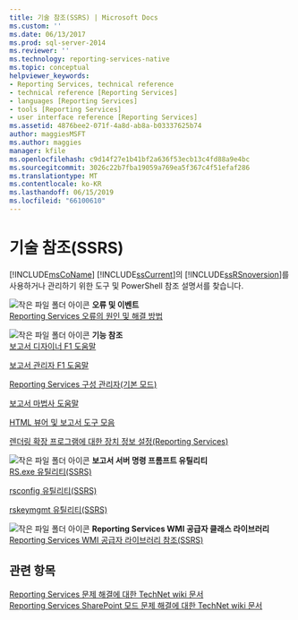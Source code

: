 ```yaml
---
title: 기술 참조(SSRS) | Microsoft Docs
ms.custom: ''
ms.date: 06/13/2017
ms.prod: sql-server-2014
ms.reviewer: ''
ms.technology: reporting-services-native
ms.topic: conceptual
helpviewer_keywords:
- Reporting Services, technical reference
- technical reference [Reporting Services]
- languages [Reporting Services]
- tools [Reporting Services]
- user interface reference [Reporting Services]
ms.assetid: 4876bee2-071f-4a8d-ab8a-b03337625b74
author: maggiesMSFT
ms.author: maggies
manager: kfile
ms.openlocfilehash: c9d14f27e1b41bf2a636f53ecb13c4fd88a9e4bc
ms.sourcegitcommit: 3026c22b7fba19059a769ea5f367c4f51efaf286
ms.translationtype: MT
ms.contentlocale: ko-KR
ms.lasthandoff: 06/15/2019
ms.locfileid: "66100610"
---
```

# <a name="technical-reference-ssrs"></a>기술 참조(SSRS)
  [!INCLUDE[msCoName](../includes/msconame-md.md)] [!INCLUDE[ssCurrent](../includes/sscurrent-md.md)]의 [!INCLUDE[ssRSnoversion](../includes/ssrsnoversion-md.md)]를 사용하거나 관리하기 위한 도구 및 PowerShell 참조 설명서를 찾습니다.  
  
 ![작은 파일 폴더 아이콘](../../2014/integration-services/media/filefolder-small.gif "작은 파일 폴더 아이콘") **오류 및 이벤트**  
 [Reporting Services 오류의 원인 및 해결 방법](troubleshooting/cause-and-resolution-of-reporting-services-errors.md)  
  
 ![작은 파일 폴더 아이콘](../../2014/integration-services/media/filefolder-small.gif "작은 파일 폴더 아이콘") **기능 참조**  
 [보고서 디자이너 F1 도움말](tools/report-designer-f1-help.md)  
  
 [보고서 관리자 F1 도움말](../../2014/reporting-services/report-manager-f1-help.md)  
  
 [Reporting Services 구성 관리자&#40;기본 모드&#41;](../sql-server/install/reporting-services-configuration-manager-native-mode.md)  
  
 [보고서 마법사 도움말](../../2014/reporting-services/report-wizard-help.md)  
  
 [HTML 뷰어 및 보고서 도구 모음](html-viewer-and-the-report-toolbar.md)  
  
 [렌더링 확장 프로그램에 대한 장치 정보 설정&#40;Reporting Services&#41;](device-information-settings-for-rendering-extensions-reporting-services.md)  
  
 ![작은 파일 폴더 아이콘](../../2014/integration-services/media/filefolder-small.gif "작은 파일 폴더 아이콘") **보고서 서버 명령 프롬프트 유틸리티**  
 [RS.exe 유틸리티&#40;SSRS&#41;](tools/rs-exe-utility-ssrs.md)  
  
 [rsconfig 유틸리티&#40;SSRS&#41;](tools/rsconfig-utility-ssrs.md)  
  
 [rskeymgmt 유틸리티&#40;SSRS&#41;](tools/rskeymgmt-utility-ssrs.md)  
  
 ![작은 파일 폴더 아이콘](../../2014/integration-services/media/filefolder-small.gif "작은 파일 폴더 아이콘") **Reporting Services WMI 공급자 클래스 라이브러리**  
 [Reporting Services WMI 공급자 라이브러리 참조&#40;SSRS&#41;](wmi-provider-library-reference/reporting-services-wmi-provider-library-reference-ssrs.md)  
  
## <a name="see-also"></a>관련 항목  
 [Reporting Services 문제 해결에 대한 TechNet wiki 문서](https://go.microsoft.com/fwlink/?LinkID=209153)   
 [Reporting Services SharePoint 모드 문제 해결에 대한 TechNet wiki 문서](https://go.microsoft.com/fwlink/?LinkID=209158)  
  
  
